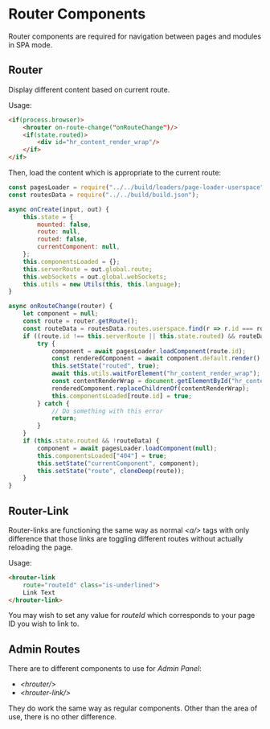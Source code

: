 # Router Components

Router components are required for navigation between pages and modules in SPA mode.

## Router

Display different content based on current route.

Usage:

```html
<if(process.browser)>
    <hrouter on-route-change("onRouteChange")/>
    <if(state.routed)>
        <div id="hr_content_render_wrap"/>
    </if>
</if>
```

Then, load the content which is appropriate to the current route:

```javascript
const pagesLoader = require("../../build/loaders/page-loader-userspace");
const routesData = require("../../build/build.json");

async onCreate(input, out) {
    this.state = {
        mounted: false,
        route: null,
        routed: false,
        currentComponent: null,
    };
    this.componentsLoaded = {};
    this.serverRoute = out.global.route;
    this.webSockets = out.global.webSockets;
    this.utils = new Utils(this, this.language);
}

async onRouteChange(router) {
    let component = null;
    const route = router.getRoute();
    const routeData = routesData.routes.userspace.find(r => r.id === route.id);
    if ((route.id !== this.serverRoute || this.state.routed) && routeData) {
        try {
            component = await pagesLoader.loadComponent(route.id);
            const renderedComponent = await component.default.render();
            this.setState("routed", true);
            await this.utils.waitForElement("hr_content_render_wrap");
            const contentRenderWrap = document.getElementById("hr_content_render_wrap");
            renderedComponent.replaceChildrenOf(contentRenderWrap);
            this.componentsLoaded[route.id] = true;
        } catch {
            // Do something with this error
            return;
        }
    }
    if (this.state.routed && !routeData) {
        component = await pagesLoader.loadComponent(null);
        this.componentsLoaded["404"] = true;
        this.setState("currentComponent", component);
        this.setState("route", cloneDeep(route));
    }
}
```
## Router-Link

Router-links are functioning the same way as normal *<a\/>* tags with only difference that those links are toggling different routes without actually reloading the page.

Usage:

```html
<hrouter-link 
    route="routeId" class="is-underlined">
    Link Text
</hrouter-link>
```

You may wish to set any value for *routeId* which corresponds to your page ID you wish to link to.

## Admin Routes

There are to different components to use for *Admin Panel*: 

* *<hrouter\/>*
* *<hrouter-link\/>*

They do work the same way as regular components. Other than the area of use, there is no other difference. 